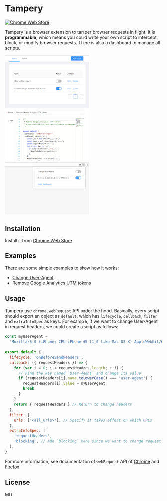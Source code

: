 # Tampery

[![Chrome Web Store](https://img.shields.io/chrome-web-store/v/bipnikifgdamlhpdkkmoaiokbgfkeapl.svg)](https://chrome.google.com/webstore/detail/tampery/bipnikifgdamlhpdkkmoaiokbgfkeapl)

Tampery is a browser extension to tamper browser requests in flight. It is **programmable**, which means you could write your own script to intercept, block, or modify browser requests. There is also a dashboard to manage all scripts.

<img src="assets/dashboard.png" width="270"> <img src="assets/edit.png" width="270"> <img src="assets/popup.png" width="270">

## Installation

Install it from [Chrome Web Store](https://chrome.google.com/webstore/detail/tampery/bipnikifgdamlhpdkkmoaiokbgfkeapl)

## Examples

There are some simple examples to show how it works:

- [Change User-Agent](src/examples/change-user-agent.js)
- [Remove Google Analytics UTM tokens](src/examples/remove-google-analytics-utm-tokens.js)

## Usage

Tampery use `chrome.webRequest` API under the hood. Basically, every script should export an object as `default`, which has `lifecycle`, `callback`, `filter` and `extraInfoSpec` as keys. For example, if we want to change User-Agent in request headers, we could create a script as follows:

```js
const myUserAgent =
  'Mozilla/5.0 (iPhone; CPU iPhone OS 11_0 like Mac OS X) AppleWebKit/604.1.38 (KHTML, like Gecko) Version/11.0 Mobile/15A372 Safari/604.1'

export default {
  lifecycle: 'onBeforeSendHeaders',
  callback: ({ requestHeaders }) => {
    for (var i = 0; i < requestHeaders.length; ++i) {
      // Find the key named `User-Agent` and change its value
      if (requestHeaders[i].name.toLowerCase() === 'user-agent') {
        requestHeaders[i].value = myUserAgent
        break
      }
    }
    return { requestHeaders } // Return to change headers
  },
  filter: {
    urls: ['<all_urls>'], // Specify it takes effect on which URLs
  },
  extraInfoSpec: [
    'requestHeaders',
    'blocking', // Add `blocking` here since we want to change request headers
  ],
}
```

For more information, see documentation of `webRequest` API of [Chrome](https://developer.chrome.com/extensions/webRequest) and [Firefox](https://developer.mozilla.org/en-US/Add-ons/WebExtensions/API/webRequest)

## License

MIT
